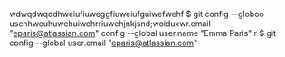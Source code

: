 

wdwqdwqddhweiufiuweggfiuweiufguiwefwehf
$ git config --globoo usehhweuhuwehuiwehrriuwehjnkjsnd;woiduxwr.email "eparis@atlassian.com" config --global user.name "Emma Paris"
r
$ git config --global user.email "eparis@atlassian.com"
